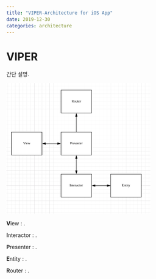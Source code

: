 ```yaml
---
title: "VIPER-Architecture for iOS App"
date: 2019-12-30
categories: architecture
---
```


VIPER
=============
간단 설명.

<img src="img/VIPER-Architecture.png" width="75%">

**V**iew : .

**I**nteractor : .

**P**resenter : .

**E**ntity : .

**R**outer : .
